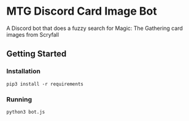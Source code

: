 # MTG Discord Card Image Bot

A Discord bot that does a fuzzy search for Magic: The Gathering card images from Scryfall

## Getting Started

### Installation

```
pip3 install -r requirements
```

### Running
```
python3 bot.js
```